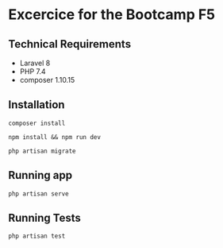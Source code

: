 # Excercice for the Bootcamp F5

## Technical Requirements

-   Laravel 8
-   PHP 7.4
-   composer 1.10.15

## Installation

`composer install`

`npm install && npm run dev`

`php artisan migrate`

## Running app

`php artisan serve`

## Running Tests

`php artisan test`
